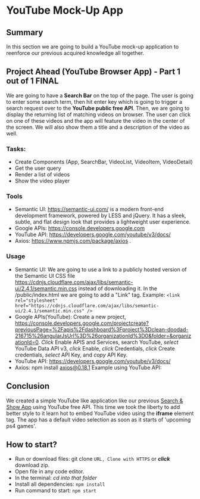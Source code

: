 # YouTube Mock-Up App 

## Summary
In this section we are going to build a YouTube mock-up application to reenforce our previous acquired knowledge all together. 


## Project Ahead (YouTube Browser App) - Part 1 out of 1 FINAL
We are going to have a **Search Bar** on the top of the page. The user is going to enter some search term, then hit enter key which is going to trigger a search request over to the **YouTube public free API**. Then, we are going to display the returning list of matching videos on browser. The user can click on one of these videos and the app will feature the video in the center of the screen. We will also show them a title and a description of the video as well. 

### Tasks:
- Create Components (App, SearchBar, VideoList, VideoItem, VideoDetail)
- Get the user query
- Render a list of videos
- Show the video player

### Tools
- Semantic UI: https://semantic-ui.com/ is a modern front-end development framework, powered by LESS and jQuery. It has a sleek, subtle, and flat design look that provides a lightweight user experience.
- Google APIs: https://console.developers.google.com 
- YouTube API: https://developers.google.com/youtube/v3/docs/ 
- Axios: https://www.npmjs.com/package/axios .

### Usage
- Semantic UI: We are going to use a link to a publicly hosted version of the Semantic UI CSS file https://cdnjs.cloudflare.com/ajax/libs/semantic-ui/2.4.1/semantic.min.css instead of downloading it. In the /public/index.html we are going to add a "Link" tag. Example: `<link rel="stylesheet" href="https://cdnjs.cloudflare.com/ajax/libs/semantic-ui/2.4.1/semantic.min.css" />`
- Google APIs(YouTube): Create a new project, https://console.developers.google.com/projectcreate?previousPage=%2Fapis%2Fdashboard%3Fproject%3Dclean-doodad-216715%26angularJsUrl%3D%26organizationId%3D0&folder=&organizationId=0. *Click* Enable APIS and Services, search YouTube, *select* YouTube Data API v3, *click* Enable, *click* Credentials, *click* Create credentials, *select* API Key, and *copy* API Key.
- YouTube API: https://developers.google.com/youtube/v3/docs/ 
- Axios: npm install axios@0.18.1 Example using YouTube API:

## Conclusion
We created a simple YouTube like application like our previous [Search & Show App](https://github.com/araqueheinz/Learning_React/tree/8_List_Records) using YouTube free API. This time we took the liberty to add better style to it learn hot to embed YouTube video using the **iframe** element tag. The app has a default video selection as soon as it starts of 'upcoming ps4 games'.


## How to start?
  - Run or download files: git clone `URL, Clone with HTTPS` or ***click*** download zip.
  - Open file in any code editor.
  - In the terminal: *cd into that folder*
  - Install all dependencies: `npm install`
  - Run command to start: `npm start`
